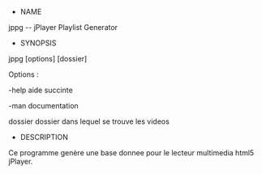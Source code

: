 * NAME

jppg -- jPlayer Playlist Generator

* SYNOPSIS

jppg [options] [dossier]

Options :

   -help   aide succinte

   -man    documentation

   dossier dossier dans lequel se trouve les videos

* DESCRIPTION

Ce programme genère une base donnee pour le lecteur multimedia html5 jPlayer.
